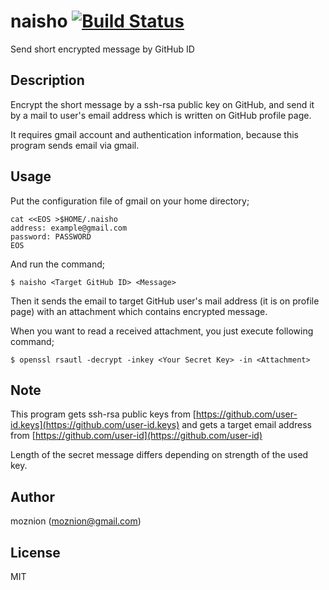 naisho [![Build Status](https://travis-ci.org/moznion/naisho.svg)](https://travis-ci.org/moznion/naisho)
==

Send short encrypted message by GitHub ID

Description
--

Encrypt the short message by a ssh-rsa public key on GitHub,
and send it by a mail to user's email address which is written on GitHub profile page.

It requires gmail account and authentication information, because
this program sends email via gmail.

Usage
--

Put the configuration file of gmail on your home directory;

```
cat <<EOS >$HOME/.naisho
address: example@gmail.com
password: PASSWORD
EOS
```

And run the command;

```
$ naisho <Target GitHub ID> <Message>
```

Then it sends the email to target GitHub user's mail address (it is on profile page)
with an attachment which contains encrypted message.

When you want to read a received attachment, you just execute following command;

```
$ openssl rsautl -decrypt -inkey <Your Secret Key> -in <Attachment>
```

Note
--

This program gets ssh-rsa public keys from [https://github.com/user-id.keys](https://github.com/user-id.keys)
and gets a target email address from [https://github.com/user-id](https://github.com/user-id)

Length of the secret message differs depending on strength of the used key.

Author
--

moznion (<moznion@gmail.com>)

License
--

MIT

